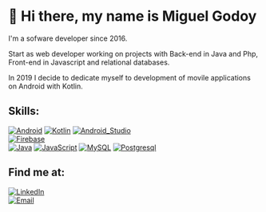 # 👋 Hi there, my name is Miguel Godoy

I'm a sofware developer since 2016.

Start as web developer working on projects with Back-end in Java and Php, Front-end in Javascript and relational databases.

In 2019 I decide to dedicate myself to development of movile applications on Android with Kotlin.

## Skills:
[![Android](https://img.shields.io/badge/Android-3DDC84?style=for-the-badge&logo=android&logoColor=white&labelColor=101010)]()
[![Kotlin](https://img.shields.io/badge/Kotlin-7F52FF?style=for-the-badge&logo=kotlin&logoColor=white&labelColor=101010)]()
[![Android_Studio](https://img.shields.io/badge/Android_Studio-3DDC84?style=for-the-badge&logo=android-studio&logoColor=white&labelColor=101010)]()
</br>
[![Firebase](https://img.shields.io/badge/Firebase-FFCA28?style=for-the-badge&logo=firebase&logoColor=white&labelColor=101010)]()
</br>
[![Java](https://img.shields.io/badge/Java-6DB33F?style=for-the-badge&logo=springboot&logoColor=white&labelColor=101010)]()
[![JavaScript](https://img.shields.io/badge/JavaScript-F7DF1E?style=for-the-badge&logo=javascript&logoColor=white&labelColor=101010)]()
[![MySQL](https://img.shields.io/badge/MySQL-4479A1?style=for-the-badge&logo=mysql&logoColor=white&labelColor=101010)]()
[![Postgresql](https://img.shields.io/badge/Postgresql-4169E1?style=for-the-badge&logo=postgresql&logoColor=white&labelColor=101010)]()

## Find me at:
[![LinkedIn](https://img.shields.io/badge/LinkedIn-Miguel_Godoy-0A66C2?style=for-the-badge&logo=linkedin&logoColor=white&labelColor=101010)](https://www.linkedin.com/in/miguelgodoyaldana)
</br>
[![Email](https://img.shields.io/badge/Gmail-miguel_godoy-EA4335?style=for-the-badge&logo=gmail&logoColor=white&labelColor=101010)](mailto:g.miguel27@gmail.com)
